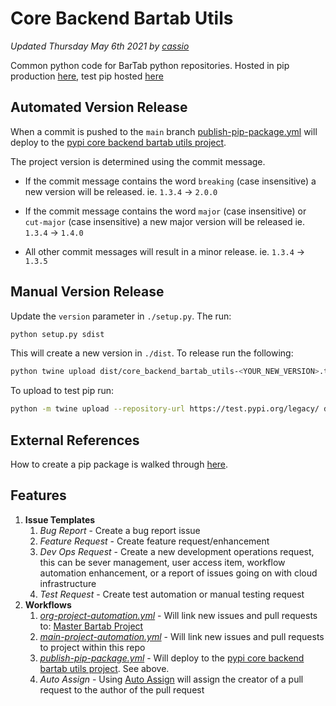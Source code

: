 # Core Backend Bartab Utils

_Updated Thursday May 6th 2021 by [cassio](https://github.com/cassio)_

Common python code for BarTab python repositories. Hosted in pip production [here](https://pypi.org/project/core-backend-bartab-utils/), test pip hosted [here](https://test.pypi.org/project/core-backend-bartab-utils/)

## Automated Version Release

When a commit is pushed to the `main` branch [publish-pip-package.yml](https://github.com/BarTabPayments/core_backend_bartab_utils/blob/main/.github/workflows/publish-pip-package.yml) will deploy to the [pypi core backend bartab utils project](https://pypi.org/project/core-backend-bartab-utils/).

The project version is determined using the commit message.

* If the commit message contains the word `breaking` (case insensitive) a new version will be released. ie. `1.3.4` -> `2.0.0`

* If the commit message contains the word `major` (case insensitive) or `cut-major` (case insensitive) a new major version will be released ie. `1.3.4` -> `1.4.0`

* All other commit messages will result in a minor release. ie. `1.3.4` -> `1.3.5`

## Manual Version Release

Update the `version` parameter in `./setup.py`. The run:

```bash
python setup.py sdist
```

This will create a new version in `./dist`. To release run the following:

```bash
python twine upload dist/core_backend_bartab_utils-<YOUR_NEW_VERSION>.tar.gz
```

To upload to test pip run:

```bash
python -m twine upload --repository-url https://test.pypi.org/legacy/ dist/core_backend_bartab_utils-<YOUR_NEW_VERSION>.tar.gz
```

## External References

How to create a pip package is walked through [here](https://betterscientificsoftware.github.io/python-for-hpc/tutorials/python-pypi-packaging/).

## Features

1. **Issue Templates**
   1. _Bug Report_ - Create a bug report issue
   2. _Feature Request_ - Create feature request/enhancement
   3. _Dev Ops Request_ - Create a new development operations request, this can be sever management, user access item, workflow automation enhancement, or a report of issues going on with cloud infrastructure
   4. _Test Request_ - Create test automation or manual testing request
2. **Workflows**
   1. _[org-project-automation.yml](https://github.com/BarTabPayments/core_backend_bartab_utils/blob/main/.github/workflows/org-project-automation.yml)_ - Will link new issues and pull requests to: [Master Bartab Project](https://github.com/orgs/BarTabPayments/projects/3)
   2. _[main-project-automation.yml](https://github.com/BarTabPayments/core_backend_bartab_utils/blob/main/.github/workflows/main-project-automation.yml)_ - Will link new issues and pull requests to project within this repo
   3. _[publish-pip-package.yml](https://github.com/BarTabPayments/core_backend_bartab_utils/blob/main/.github/workflows/publish-pip-package.yml)_ - Will deploy to the [pypi core backend bartab utils project](https://pypi.org/project/core-backend-bartab-utils/). See above.
   4. _Auto Assign_ - Using [Auto Assign](https://github.com/apps/auto-assign) will assign the creator of a pull request to the author of the pull request
